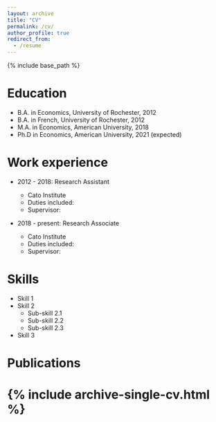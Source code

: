 ```yaml
---
layout: archive
title: "CV"
permalink: /cv/
author_profile: true
redirect_from:
  - /resume
---
```


{% include base_path %}

Education
======
* B.A. in Economics, University of Rochester, 2012
* B.A. in French, University of Rochester, 2012
* M.A. in Economics, American University, 2018
* Ph.D in Economics, American University, 2021 (expected)

Work experience
======
* 2012 - 2018: Research Assistant
  * Cato Institute
  * Duties included: 
  * Supervisor: 

* 2018 - present: Research Associate
  * Cato Institute
  * Duties included: 
  * Supervisor: 
  
Skills
======
* Skill 1
* Skill 2
  * Sub-skill 2.1
  * Sub-skill 2.2
  * Sub-skill 2.3
* Skill 3

Publications
======
 #   {% include archive-single-cv.html %}

  

  
